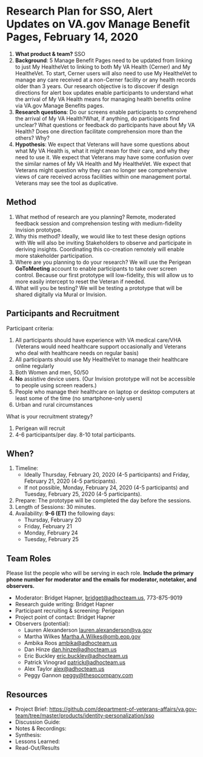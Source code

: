 # Research Plan for SSO, Alert Updates on VA.gov Manage Benefit Pages, February 14, 2020

1. **What product & team?** SSO
2. **Background**: 5 Manage Benefit Pages need to be updated from linking to just My HealtheVet to linking to both My VA Health (Cerner) and My HealtheVet. To start, Cerner users will also need to use My HealtheVet to manage any care received at a non-Cerner facility or any health records older than 3 years. Our research objective is to discover if design directions for alert box updates enable participants to understand what the arrival of My VA Health means for managing health benefits online via VA.gov Manage Benefits pages.
3. **Research questions**: Do our screens enable participants to comprehend the arrival of My VA Health?What, if anything, do participants find unclear? What questions or feedback do participants have about My VA Health? Does one direction facilitate comprehension more than the others? Why?
4. **Hypothesis**: We expect that Veterans will have some questions about what My VA Health is, what it might mean for their care, and why they need to use it. We expect that Veterans may have some confusion over the similar names of My VA Health and My HealtheVet. We expect that Veterans might question why they can no longer see comprehensive views of care received across facilities within one management portal. Veterans may see the tool as duplicative. 



## Method 

1. What method of research are you planning? Remote, moderated feedback session and comprehension testing with medium-fidelity Invision prototype.
2. Why this method? Ideally, we would like to test these design options with We will also be inviting Stakeholders to observe and participate in deriving insights. Coordinating this co-creation remotely will enable more stakeholder participation.
3. Where are you planning to do your research? We will use the Perigean **GoToMeeting** account to enable participants to take over screen control. Because our first prototype will low-fidelity, this will allow us to more easily intercept to reset the Veteran if needed.
4. What will you be testing? We will be testing a prototype that will be shared digitally via Mural or Invision.



## Participants and Recruitment

Participant criteria:

1. All participants should have experience with VA medical care/VHA (Veterans would need healthcare support occasionally and Veterans who deal with healthcare needs on regular basis)
2. All participants should use My HealtheVet to manage their healthcare online regularly 
3. Both Women and men, 50/50
4. **No** assistive device users. (Our Invision prototype will not be accessible to people using screen readers.)
5. People who manage their healthcare on laptop or desktop computers at least some of the time (no smartphone-only users)
6. Urban and rural circumstances

What is your recruitment strategy?

1. Perigean will recruit
2. 4-6 participants/per day. 8-10 total participants.



## When?

1. Timeline: 
   - Ideally Thursday, February 20, 2020 (4-5 participants) and Friday, February 21, 2020 (4-5 participants). 
   - If not possible, Monday, February 24, 2020 (4-5 participants) and Tuesday, February 25, 2020 (4-5 participants). 
2. Prepare: The prototype will be completed the day before the sessions.
3. Length of Sessions: 30 minutes.
4. Availability: **9-6 (ET)** the following days:
   - Thursday, February 20
   - Friday, February 21
   - Monday, February 24
   - Tuesday, February 25



## Team Roles

Please list the people who will be serving in each role. **Include the primary phone number for moderator and the emails for moderator, notetaker, and observers.**

- Moderator: Bridget Hapner, bridget@adhocteam.us, 773-875-9019
- Research guide writing: Bridget Hapner
- Participant recruiting & screening: Perigean
- Project point of contact: Bridget Hapner
- Observers (potential):
  - Lauren Alexanderson lauren.alexanderson@va.gov 
  - Martha Wilkes Martha.A.Wilkes@omb.eop.gov 
  - Ambika Roos ambika@adhocteam.us 
  - Dan Hinze dan.hinze@adhocteam.us 
  - Eric Buckley eric.buckley@adhocteam.us
  - Patrick Vinograd patrick@adhocteam.us 
  - Alex Taylor alex@adhocteam.us 
  - Peggy Gannon peggy@thesocompany.com



## Resources

- Project Brief: https://github.com/department-of-veterans-affairs/va.gov-team/tree/master/products/identity-personalization/sso
- Discussion Guide: 
- Notes & Recordings:
- Synthesis:
- Lessons Learned:
- Read-Out/Results
